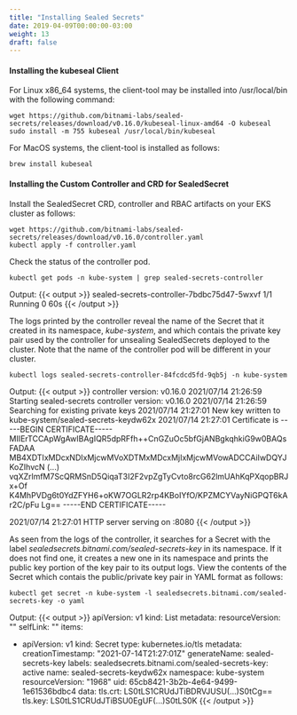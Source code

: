 ```yaml
---
title: "Installing Sealed Secrets"
date: 2019-04-09T00:00:00-03:00
weight: 13
draft: false
---
```


#### Installing the kubeseal Client
For Linux x86_64 systems, the client-tool may be installed into /usr/local/bin with the following command:
```
wget https://github.com/bitnami-labs/sealed-secrets/releases/download/v0.16.0/kubeseal-linux-amd64 -O kubeseal
sudo install -m 755 kubeseal /usr/local/bin/kubeseal
```
For MacOS systems, the client-tool is installed as follows:
```
brew install kubeseal
```

#### Installing the Custom Controller and CRD for SealedSecret
Install the SealedSecret CRD, controller and RBAC artifacts on your EKS cluster as follows:
```
wget https://github.com/bitnami-labs/sealed-secrets/releases/download/v0.16.0/controller.yaml
kubectl apply -f controller.yaml
```

Check the status of the controller pod.
```
kubectl get pods -n kube-system | grep sealed-secrets-controller
```
Output:
{{< output >}}
sealed-secrets-controller-7bdbc75d47-5wxvf   1/1     Running   0          60s
{{< /output >}}

The logs printed by the controller reveal the name of the Secret that it created in its namespace, *kube-system*, and which contais the private key pair used by the controller for unsealing SealedSecrets deployed to the cluster. Note that the name of the controller pod will be different in your cluster.
```
kubectl logs sealed-secrets-controller-84fcdcd5fd-9qb5j -n kube-system
```
Output:
{{< output >}}
controller version: v0.16.0
2021/07/14 21:26:59 Starting sealed-secrets controller version: v0.16.0
2021/07/14 21:26:59 Searching for existing private keys
2021/07/14 21:27:01 New key written to kube-system/sealed-secrets-keydw62x
2021/07/14 21:27:01 Certificate is
-----BEGIN CERTIFICATE-----
MIIErTCCApWgAwIBAgIQR5dpRFfh++CnGZuOc5bfGjANBgkqhkiG9w0BAQsFADAA
MB4XDTIxMDcxNDIxMjcwMVoXDTMxMDcxMjIxMjcwMVowADCCAiIwDQYJKoZIhvcN
(...)
vqXZrlmfM7ScQRMSnD5QiqaT3I2F2vpZgTyCvto8rcG62lmUAhKqPXqopBRJx+Of
K4MhPVDg6t0YdZFYH6+oKW7OGLR2rp4KBoIYfO/KPZMCYVayNiGPQT6kAr2C/pFu
Lg==
-----END CERTIFICATE-----

2021/07/14 21:27:01 HTTP server serving on :8080
{{< /output >}}

As seen from the logs of the controller, it searches for a Secret with the label *sealedsecrets.bitnami.com/sealed-secrets-key* in its namespace. If it does not find one, it creates a new one in its namespace and prints the public key portion of the key pair to its output logs. View the contents of the Secret which contais the public/private key pair in YAML format as follows:
```
kubectl get secret -n kube-system -l sealedsecrets.bitnami.com/sealed-secrets-key -o yaml
```
Output:
{{< output >}}
apiVersion: v1
kind: List
metadata:
  resourceVersion: ""
  selfLink: ""
items:
- apiVersion: v1
  kind: Secret
  type: kubernetes.io/tls
  metadata:
    creationTimestamp: "2021-07-14T21:27:01Z"
    generateName: sealed-secrets-key
    labels:
      sealedsecrets.bitnami.com/sealed-secrets-key: active
    name: sealed-secrets-keydw62x
    namespace: kube-system
    resourceVersion: "1968"
    uid: 65cb8421-3b2b-4e64-9499-1e61536bdbc4
  data:
    tls.crt: LS0tLS1CRUdJTiBDRVJUSU(...)S0tCg==
    tls.key: LS0tLS1CRUdJTiBSU0EgUF(...)S0tLS0K
{{< /output >}}
